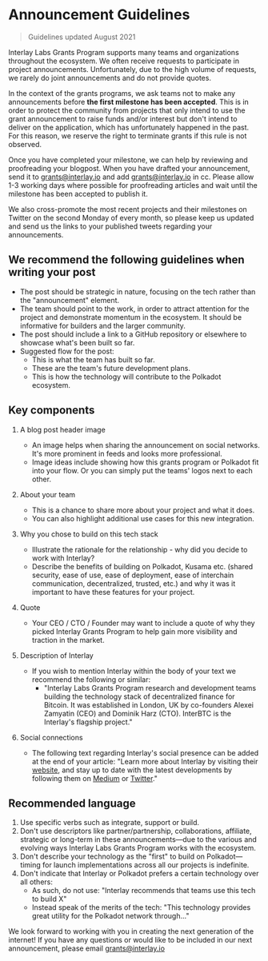 # Announcement Guidelines

> Guidelines updated August 2021

Interlay Labs Grants Program supports many teams and organizations throughout the ecosystem. We often receive requests to participate in project announcements. Unfortunately, due to the high volume of requests, we rarely do joint announcements and do not provide quotes.

In the context of the grants programs, we ask teams not to make any announcements before **the first milestone has been accepted**. This is in order to protect the community from projects that only intend to use the grant announcement to raise funds and/or interest but don't intend to deliver on the application, which has unfortunately happened in the past. For this reason, we reserve the right to terminate grants if this rule is not observed.

Once you have completed your milestone, we can help by reviewing and proofreading your blogpost. When you have drafted your announcement, send it to grants@interlay.io and add grants@interlay.io in cc. Please allow 1-3 working days where possible for proofreading articles and wait until the milestone has been accepted to publish it.

We also cross-promote the most recent projects and their milestones on Twitter on the second Monday of every month, so please keep us updated and send us the links to your published tweets regarding your announcements.

## We recommend the following guidelines when writing your post

- The post should be strategic in nature, focusing on the tech rather than the "announcement" element.
- The team should point to the work, in order to attract attention for the project and demonstrate momentum in the ecosystem. It should be informative for builders and the larger community.
- The post should include a link to a GitHub repository or elsewhere to showcase what's been built so far.
- Suggested flow for the post:
  - This is what the team has built so far.
  - These are the team's future development plans.
  - This is how the technology will contribute to the Polkadot ecosystem.

## Key components

1. A blog post header image
   - An image helps when sharing the announcement on social networks. It's more prominent in feeds and looks more professional.
   - Image ideas include showing how this grants program or Polkadot fit into your flow. Or you can simply put the teams' logos next to each other.
2. About your team
   - This is a chance to share more about your project and what it does.
   - You can also highlight additional use cases for this new integration.
3. Why you chose to build on this tech stack
   - Illustrate the rationale for the relationship - why did you decide to work with Interlay?
   - Describe the benefits of building on Polkadot, Kusama etc. (shared security, ease of use, ease of deployment, ease of interchain communication, decentralized,
  trusted, etc.) and why it was it important to have these features for your project.
4. Quote
   - Your CEO / CTO / Founder may want to include a quote of why they picked Interlay Grants Program to help gain more visibility and traction in the market.
5. Description of Interlay
   - If you wish to mention Interlay within the body of your text we recommend the following or similar:
     - "Interlay Labs Grants Program research and development teams building the
technology stack of decentralized finance for Bitcoin. It was established in London, UK by co-founders Alexei Zamyatin (CEO) and Dominik Harz (CTO). InterBTC is the Interlay's flagship project."
    
6. Social connections
   - The following text regarding Interlay's social presence can be added at the end of your article: "Learn more about Interlay by visiting their [website](https://interlay.io/), and stay up to date with the latest developments by following them on [Medium](https://medium.com/interlay) or [Twitter](https://twitter.com/InterlayHQ)."
  
## Recommended language
  
1. Use specific verbs such as integrate, support or build.
2. Don't use descriptors like partner/partnership, collaborations, affiliate, strategic or long-term in these announcements—due to the various and evolving ways Interlay Labs Grants Program works with the ecosystem.
3. Don't describe your technology as the "first" to build on Polkadot—timing for launch implementations across all our projects is indefinite.
4. Don't indicate that Interlay or Polkadot prefers a certain technology over all others:
   - As such, do not use: "Interlay recommends that teams use this tech to build X"
   - Instead speak of the merits of the tech: "This technology provides great utility for the Polkadot network through..."

We look forward to working with you in creating the next generation of the internet! If you have any questions or would like to be included in our next announcement, please email grants@interlay.io

